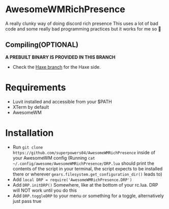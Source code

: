 # AwesomeWMRichPresence
A really clunky way of doing discord rich presence
This uses a lot of bad code and some really bad programming practices but it works for me so :shrug:

## Compiling(OPTIONAL)
**A PREBUILT BINARY IS PROVIDED IN THIS BRANCH**
* Check the [Haxe branch](https://github.com/superpowers04/AwesomeWMRichPresence/tree/haxe) for the Haxe side.

# Requirements
* Luvit installed and accessible from your $PATH
* XTerm by default
* AwesomeWM

# Installation
* Run `git clone https://github.com/superpowers04/AwesomeWMRichPresence` inside of your AwesomeWM config
	(Running `cat ~/.config/awesome/AwesomeWMRichPresence/DRP.lua` should print the contents of the script in your terminal, the script expects to be installed there or wherever `gears.filesystem.get_configuration_dir()` leads to)
* Add `local DRP = require('AwesomeWMRichPresence.DRP')`
* Add `DRP.initDRP()` Somewhere, like at the bottom of your rc.lua. DRP will NOT work until you do this
* Add `DRP.toggleDRP` to your menu or something for a toggle, alternatively just pass true 